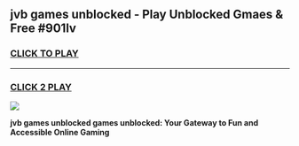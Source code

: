 
## jvb games unblocked - Play Unblocked Gmaes & Free #901lv
<h3>
<a href="https://news.freeplayer.one?title=jvb_games_unblocked&ref=24F">CLICK TO PLAY</a></h3>
<hr>

<h3>
<a href="https://news.freeplayer.one?title=jvb_games_unblocked&ref=24F">CLICK 2 PLAY</a>
  
</h3>

<a href="https://news.freeplayer.one?title=jvb_games_unblocked&ref=24F/"><img src="https://clearcache.store/games.png"></a>


**jvb games unblocked games unblocked: Your Gateway to Fun and Accessible Online Gaming**
